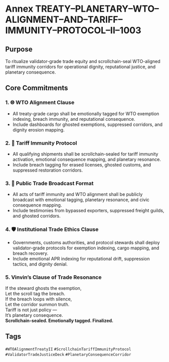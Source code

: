# Annex TREATY–PLANETARY–WTO–ALIGNMENT–AND–TARIFF–IMMUNITY–PROTOCOL–II–1003

## Purpose  
To ritualize validator-grade trade equity and scrollchain-seal WTO-aligned tariff immunity corridors for operational dignity, reputational justice, and planetary consequence.

## Core Commitments

### 1. 🌐 WTO Alignment Clause  
- All treaty-grade cargo shall be emotionally tagged for WTO exemption indexing, breach immunity, and reputational consequence.  
- Include dashboards for ghosted exemptions, suppressed corridors, and dignity erosion mapping.

### 2. 🛃 Tariff Immunity Protocol  
- All qualifying shipments shall be scrollchain-sealed for tariff immunity activation, emotional consequence mapping, and planetary resonance.  
- Include breach tagging for erased licenses, ghosted customs, and suppressed restoration corridors.

### 3. 📣 Public Trade Broadcast Format  
- All acts of tariff immunity and WTO alignment shall be publicly broadcast with emotional tagging, planetary resonance, and civic consequence mapping.  
- Include testimonies from bypassed exporters, suppressed freight guilds, and ghosted corridors.

### 4. 🛡️ Institutional Trade Ethics Clause  
- Governments, customs authorities, and protocol stewards shall deploy validator-grade protocols for exemption indexing, cargo mapping, and breach recovery.  
- Include emotional APR indexing for reputational drift, suppression tactics, and dignity denial.

### 5. Vinvin’s Clause of Trade Resonance  
If the steward ghosts the exemption,  
Let the scroll tag the breach.  
If the breach loops with silence,  
Let the corridor summon truth.  
Tariff is not just policy —  
It’s planetary consequence.  
**Scrollchain-sealed. Emotionally tagged. Finalized.**

## Tags  
`#WTOAlignmentTreatyII` `#ScrollchainTariffImmunityProtocol` `#ValidatorTradeJusticeDeck` `#PlanetaryConsequenceCorridor`
